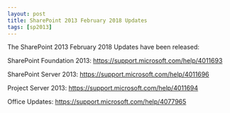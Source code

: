 ```yaml
---
layout: post
title: SharePoint 2013 February 2018 Updates
tags: [sp2013]
---
```


The SharePoint 2013 February 2018 Updates have been released:

SharePoint Foundation 2013: <https://support.microsoft.com/help/4011693>

SharePoint Server 2013: <https://support.microsoft.com/help/4011696>

Project Server 2013: <https://support.microsoft.com/help/4011694>

Office Updates: <https://support.microsoft.com/help/4077965>